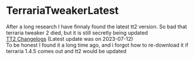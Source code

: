 # TerrariaTweakerLatest
After a long research I have finnaly found the latest tt2 version. So bad that terraria tweaker 2 died, but it is still secretly being updated<br>
[TT2 Changelogs](https://www.tiberiumfusion.com/product/tt2/res/changelog_tt2.txt) (Latest update was on 2023-07-12)<br>
To be honest I found it a long time ago, and i forgot how to re-download it if terraria 1.4.5 comes out and tt2 would be updated

